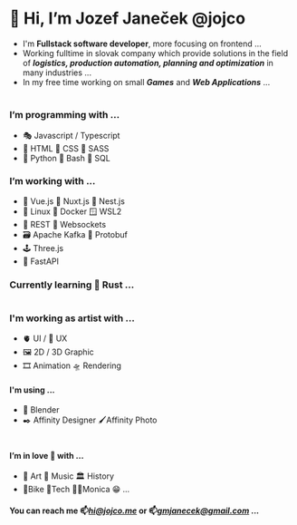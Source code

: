 # 👋 Hi, I’m Jozef Janeček @jojco
- I'm **Fullstack software developer**, more focusing on frontend ...
- Working fulltime in slovak company which provide solutions in the field of ***logistics, production automation, planning and optimization*** in many industries ...
- In my free time working on small ***Games*** and ***Web Applications*** ...
#
### I’m programming with ...
- 🎭 Javascript / Typescript
- 🦴 HTML 💄 CSS 🫦 SASS
- 🐍 Python 🐚 Bash 📑 SQL

### I’m working with ...
- 🐲 Vue.js 🦚 Nuxt.js 🐯 Nest.js
- 🐧 Linux 🐳 Docker 🪟 WSL2
- 📑 REST 🔌 Websockets
- 🗃️ Apache Kafka 🚄 Protobuf
- 🕹️ Three.js
- 🐉 FastAPI

### Currently learning 🦀 Rust ...
#
### I'm working as artist with ...
- 🫀 UI / 🧠 UX 
- 🖼️ 2D / 3D Graphic
- 🎞️ Animation 🛸 Rendering
#### I'm using ...
- 🦿 Blender 
- ✒️ Affinity Designer 🖌️Affinity Photo
#
#### I’m in love 💞️ with ...
- 🧑‍ Art 🎹 Music 🏛️ History
- 🚵‍Bike 🤖Tech 👩‍🚀Monica 😁 ...

####  You can reach me 📫*hi@jojco.me* or 📫*gmjanecek@gmail.com* ...

<!---
weewyx/weewyx is a ✨ special ✨ repository because its `README.md` (this file) appears on your GitHub profile.
You can click the Preview link to take a look at your changes.
--->
